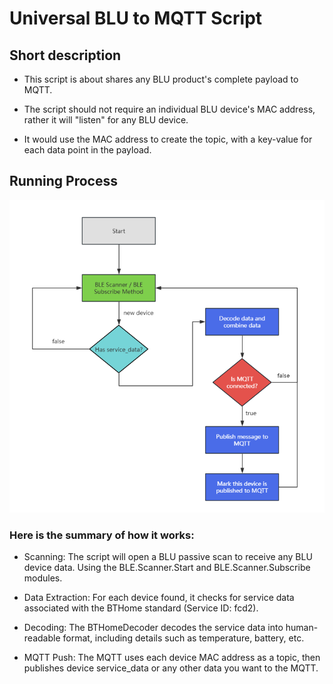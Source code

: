 # Universal BLU to MQTT Script

## Short description

- This script is about shares any BLU product's complete payload to MQTT.

- The script should not require an individual BLU device's MAC address, rather it will "listen" for any BLU device.

- It would use the MAC address to create the topic, with a key-value for each data point in the payload.

## Running Process

![Running process](images/process.png)

### Here is the summary of how it works:

- Scanning: The script will open a BLU passive scan to receive any BLU device data. Using the BLE.Scanner.Start and BLE.Scanner.Subscribe modules.

- Data Extraction: For each device found, it checks for service data associated with the BTHome standard (Service ID: fcd2).

- Decoding: The BTHomeDecoder decodes the service data into human-readable format, including details such as temperature, battery, etc.

- MQTT Push: The MQTT uses each device MAC address as a topic, then publishes device service_data or any other data you want to the MQTT.

